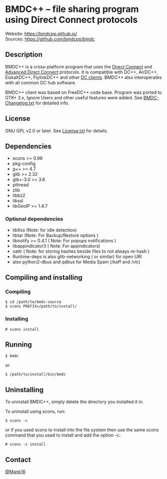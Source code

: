 # BMDC++ &ndash; file sharing program using Direct Connect protocols

Website: https://bmdcpp.github.io/<br/>
Sources: https://github.com/bmdcpp/bmdc

## Description

BMDC++ is a cross-platform program that uses the [Direct Connect](https://en.wikipedia.org/wiki/Direct_Connect_\(protocol\)) and [Advanced Direct Connect](https://en.wikipedia.org/wiki/Advanced_Direct_Connect) protocols. It is compatible with DC++, AirDC++, EiskaltDC++, FlylinkDC++ and other [DC clients](https://en.wikipedia.org/wiki/Comparison_of_ADC_software#Client_software). BMDC++ also interoperates with all common DC hub software.

BMDC++ client was based on FreeDC++ code base. Program was ported to GTK+ 3.x, Ignore Users and other useful features were added. See [BMDC-Changelog.txt](./BMDC-Changelog.txt) for detailed info.

## License

GNU GPL v2.0 or later. See [License.txt](./License.txt) for details.

## Dependencies

- scons >= 0.96
- pkg-config
- g++ >= 4.7
- glib >= 2.32
- gtk+-3.0 >= 3.6
- pthread
- zlib
- libbz2
- libssl
- libGeoIP >= 1.4.7

### Optional dependencies

- libXss (Note: for idle detection)
- libtar (Note: For Backup/Restore options )
- libnotify >= 0.4.1 ( Note: For popups notifications )
- libappindicator3 ( Note: For appindicators)
- xattr ( Note: for storing hashes beside files to not always re-hash )
- Runtime-deps is also glib-networking ( or similar) for open URI
- also python2-dbus and qdbus for Media Spam (/kaff and /vlc)

## Compiling and installing

### Compiling

```
$ cd /path/to/bmdc-source
$ scons PREFIX=/path/to/install/
```

### Installing

```
# scons install
```

## Running
```
$ bmdc
```

or

```
$ /path/to/install/bin/bmdc
```

## Uninstalling

To uninstall BMDC++, simply delete the directory you installed it in.

To uninstall using scons, run:

```
$ scons -c
```

or if you used scons to install into the file system then use the same scons command that you used to install and add the option -c:

```
# scons -c install
```

## Contact
[@Mank16](https://www.github.com/Mank16)



